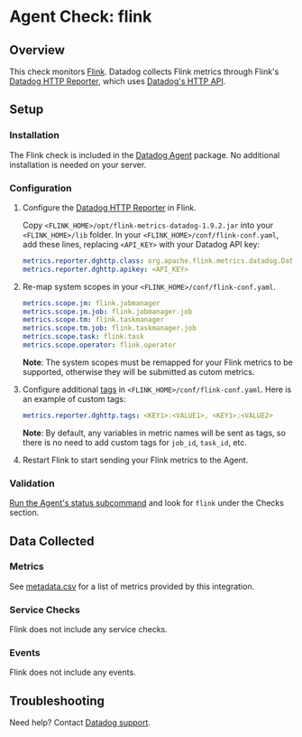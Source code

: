 # Agent Check: flink

## Overview

This check monitors [Flink][1]. Datadog collects Flink metrics through Flink's
[Datadog HTTP Reporter][4], which uses [Datadog's HTTP API][2].

## Setup

### Installation

The Flink check is included in the [Datadog Agent][3] package.
No additional installation is needed on your server.

### Configuration

1. Configure the [Datadog HTTP Reporter][4] in Flink.

    Copy `<FLINK_HOME>/opt/flink-metrics-datadog-1.9.2.jar` into your `<FLINK_HOME>/lib` folder.
    In your `<FLINK_HOME>/conf/flink-conf.yaml`, add these lines, replacing `<API_KEY>` with your Datadog API key:

    ```yaml
    metrics.reporter.dghttp.class: org.apache.flink.metrics.datadog.DatadogHttpReporter
    metrics.reporter.dghttp.apikey: <API_KEY>
    ```

2. Re-map system scopes in your `<FLINK_HOME>/conf/flink-conf.yaml`.

    ```yaml
    metrics.scope.jm: flink.jobmanager
    metrics.scope.jm.job: flink.jobmanager.job
    metrics.scope.tm: flink.taskmanager
    metrics.scope.tm.job: flink.taskmanager.job
    metrics.scope.task: flink.task
    metrics.scope.operator: flink.operator
    ```

    **Note**: The system scopes must be remapped for your Flink metrics to be supported, otherwise they will be submitted as cutom metrics.

3. Configure additional [tags][4] in `<FLINK_HOME>/conf/flink-conf.yaml`.
    Here is an example of custom tags:

    ```yaml
    metrics.reporter.dghttp.tags: <KEY1>:<VALUE1>, <KEY1>:<VALUE2>
    ```

    **Note**: By default, any variables in metric names will be sent as tags, so there is no need to add custom tags for `job_id`, `task_id`, etc.

4. Restart Flink to start sending your Flink metrics to the Agent.

### Validation

[Run the Agent's status subcommand][7] and look for `flink` under the Checks section.

## Data Collected

### Metrics

See [metadata.csv][8] for a list of metrics provided by this integration.

### Service Checks

Flink does not include any service checks.

### Events

Flink does not include any events.

## Troubleshooting

Need help? Contact [Datadog support][9].

[1]: https://flink.apache.org/
[2]: https://docs.datadoghq.com/api/?lang=bash#api-reference
[3]: https://app.datadoghq.com/account/settings#agent
[4]: https://ci.apache.org/projects/flink/flink-docs-release-1.9/monitoring/metrics.html#datadog-orgapacheflinkmetricsdatadogdatadoghttpreporter
[5]: https://ci.apache.org/projects/flink/flink-docs-stable/monitoring/metrics.html#system-scope
[6]: https://docs.datadoghq.com/agent/guide/agent-commands/#start-stop-and-restart-the-agent
[7]: https://docs.datadoghq.com/agent/guide/agent-commands/#agent-status-and-information
[8]: https://github.com/DataDog/integrations-core/blob/master/flink/metadata.csv
[9]: https://docs.datadoghq.com/help
